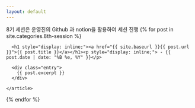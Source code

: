 ```yaml
---
layout: default
---
```

<!-- 첫 화면에서 보이는 게시글들의 미리보기 내용을 커스텀하는 공간이다. -->
<div class="posts">
<p style="display: inline;"> 8기 세션은 운영진의 Github 과 notion을 활용하여 세션 진행</p>
  {% for post in site.categories.8th-session %}
    <article class="post">
    

<!-- change to display: inline two tag      <h1><a href="{{ site.baseurl }}{{ post.url }}">{{ post.title }}</a>{{ post.date | date: "%B %e, %Y" }}</h1> -->
      <h1 style="display: inline;"><a href="{{ site.baseurl }}{{ post.url }}">{{ post.title }}</a></h1><p style="display: inline;"> - {{ post.date | date: "%B %e, %Y" }}</p>

      <div class="entry">
        {{ post.excerpt }}
      </div>
<!-- 
      <a href="{{ site.baseurl }}{{ post.url }}" class="read-more">Read More</a> -->
    </article>
  {% endfor %}
</div>
